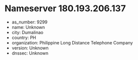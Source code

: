 # Nameserver 180.193.206.137

* as_number: 9299
* name: Unknown
* city: Dumalinao
* country: PH
* organization: Philippine Long Distance Telephone Company
* version: Unknown
* dnssec: Unknown
